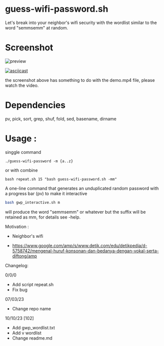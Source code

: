 # guess-wifi-password.sh

Let's break into your neighbor's wifi security with the wordlist similar to the word "semmsemm" at random.

# Screenshot 
![preview](./demo_1.jpg)

[![asciicast](https://asciinema.org/a/561147.svg)](https://asciinema.org/a/561147)

the screenshot above has something to do with the demo.mp4 file, please watch the video.

# Dependencies

pv, pick, sort, grep, shuf, fold, sed, basename, dirname

# Usage :

singgle command

```./guess-wifi-password -m {a..z}``` 

or with combine

```bash repeat.sh 15 "bash guess-wifi-password.sh -mm"```

A one-line command that generates an unduplicated random password with a progress bar (pv) to make it interactive

```sh
bash gwp_interactive.sh m
```

will produce the word "semmsemm" or whatever but the suffix will be retained as mm, for details see -help.

Motivation :
* Neighbor's wifi

* https://www.google.com/amp/s/www.detik.com/edu/detikpedia/d-5758742/mengenal-huruf-konsonan-dan-bedanya-dengan-vokal-serta-diftong/amp

Changelog:

0/0/0

+ Add script repeat.sh
+ Fix bug

07/03/23
+ Change repo name

10/10/23 [102]
+ Add gwp_wordlist.txt
+ Add v wordlist
+ Change readme.md
  
  
